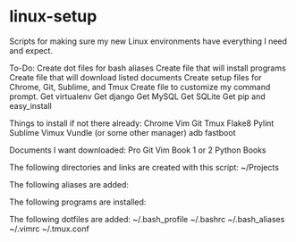 # linux-setup
Scripts for making sure my new Linux environments have everything I need and expect.


To-Do:
	Create dot files for bash aliases
	Create file that will install programs
	Create file that will download listed documents
	Create setup files for Chrome, Git, Sublime, and Tmux
	Create file to customize my command prompt.
	Get virtualenv
	Get django
	Get MySQL
	Get SQLite
	Get pip and easy_install

Things to install if not there already:
	Chrome
	Vim
	Git
	Tmux
	Flake8
	Pylint
	Sublime
	Vimux
	Vundle (or some other manager)
	adb
	fastboot

Documents I want downloaded:
	Pro Git
	Vim Book
	1 or 2 Python Books

The following directories and links are created with this script:
	~/Projects

The following aliases are added:	

The following programs are installed:

The following dotfiles are added:
    ~/.bash_profile
    ~/.bashrc
    ~/.bash_aliases
    ~/.vimrc
    ~/.tmux.conf
